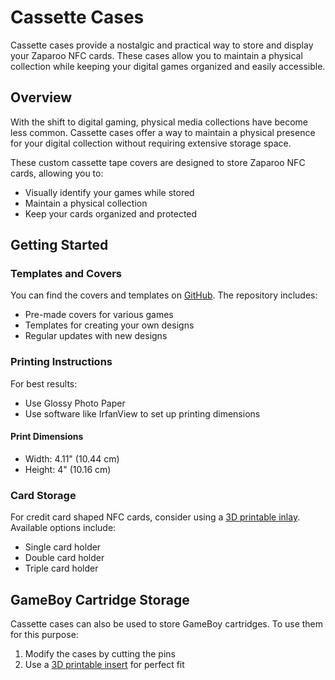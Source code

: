 # Cassette Cases

Cassette cases provide a nostalgic and practical way to store and display your Zaparoo NFC cards. These cases allow you to maintain a physical collection while keeping your digital games organized and easily accessible.

## Overview

With the shift to digital gaming, physical media collections have become less common. Cassette cases offer a way to maintain a physical presence for your digital collection without requiring extensive storage space.

These custom cassette tape covers are designed to store Zaparoo NFC cards, allowing you to:

- Visually identify your games while stored
- Maintain a physical collection
- Keep your cards organized and protected

## Getting Started

### Templates and Covers

You can find the covers and templates on [GitHub](https://github.com/Anime0t4ku/ZaparooCassetteCovers/tree/main). The repository includes:

- Pre-made covers for various games
- Templates for creating your own designs
- Regular updates with new designs

### Printing Instructions

For best results:

- Use Glossy Photo Paper
- Use software like IrfanView to set up printing dimensions

#### Print Dimensions

- Width: 4.11" (10.44 cm)
- Height: 4" (10.16 cm)

### Card Storage

For credit card shaped NFC cards, consider using a [3D printable inlay](https://www.printables.com/model/950825-tapto-cassette-case-insert). Available options include:

- Single card holder
- Double card holder
- Triple card holder

## GameBoy Cartridge Storage

Cassette cases can also be used to store GameBoy cartridges. To use them for this purpose:

1. Modify the cases by cutting the pins
2. Use a [3D printable insert](https://www.printables.com/model/958451-gameboy-cassette-case-insert) for perfect fit
